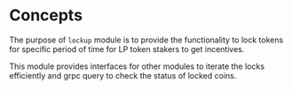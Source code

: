 <!--
order: 1
-->

# Concepts

The purpose of `lockup` module is to provide the functionality to lock tokens for specific period of time for LP token stakers to get incentives.

This module provides interfaces for other modules to iterate the locks efficiently and grpc query to check the status of locked coins.
